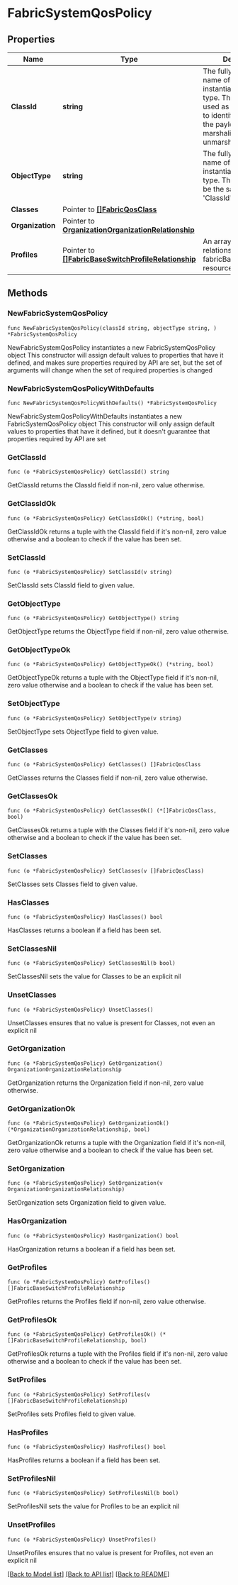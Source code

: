 # FabricSystemQosPolicy

## Properties

Name | Type | Description | Notes
------------ | ------------- | ------------- | -------------
**ClassId** | **string** | The fully-qualified name of the instantiated, concrete type. This property is used as a discriminator to identify the type of the payload when marshaling and unmarshaling data. | [default to "fabric.SystemQosPolicy"]
**ObjectType** | **string** | The fully-qualified name of the instantiated, concrete type. The value should be the same as the &#39;ClassId&#39; property. | [default to "fabric.SystemQosPolicy"]
**Classes** | Pointer to [**[]FabricQosClass**](FabricQosClass.md) |  | [optional] 
**Organization** | Pointer to [**OrganizationOrganizationRelationship**](OrganizationOrganizationRelationship.md) |  | [optional] 
**Profiles** | Pointer to [**[]FabricBaseSwitchProfileRelationship**](FabricBaseSwitchProfileRelationship.md) | An array of relationships to fabricBaseSwitchProfile resources. | [optional] 

## Methods

### NewFabricSystemQosPolicy

`func NewFabricSystemQosPolicy(classId string, objectType string, ) *FabricSystemQosPolicy`

NewFabricSystemQosPolicy instantiates a new FabricSystemQosPolicy object
This constructor will assign default values to properties that have it defined,
and makes sure properties required by API are set, but the set of arguments
will change when the set of required properties is changed

### NewFabricSystemQosPolicyWithDefaults

`func NewFabricSystemQosPolicyWithDefaults() *FabricSystemQosPolicy`

NewFabricSystemQosPolicyWithDefaults instantiates a new FabricSystemQosPolicy object
This constructor will only assign default values to properties that have it defined,
but it doesn't guarantee that properties required by API are set

### GetClassId

`func (o *FabricSystemQosPolicy) GetClassId() string`

GetClassId returns the ClassId field if non-nil, zero value otherwise.

### GetClassIdOk

`func (o *FabricSystemQosPolicy) GetClassIdOk() (*string, bool)`

GetClassIdOk returns a tuple with the ClassId field if it's non-nil, zero value otherwise
and a boolean to check if the value has been set.

### SetClassId

`func (o *FabricSystemQosPolicy) SetClassId(v string)`

SetClassId sets ClassId field to given value.


### GetObjectType

`func (o *FabricSystemQosPolicy) GetObjectType() string`

GetObjectType returns the ObjectType field if non-nil, zero value otherwise.

### GetObjectTypeOk

`func (o *FabricSystemQosPolicy) GetObjectTypeOk() (*string, bool)`

GetObjectTypeOk returns a tuple with the ObjectType field if it's non-nil, zero value otherwise
and a boolean to check if the value has been set.

### SetObjectType

`func (o *FabricSystemQosPolicy) SetObjectType(v string)`

SetObjectType sets ObjectType field to given value.


### GetClasses

`func (o *FabricSystemQosPolicy) GetClasses() []FabricQosClass`

GetClasses returns the Classes field if non-nil, zero value otherwise.

### GetClassesOk

`func (o *FabricSystemQosPolicy) GetClassesOk() (*[]FabricQosClass, bool)`

GetClassesOk returns a tuple with the Classes field if it's non-nil, zero value otherwise
and a boolean to check if the value has been set.

### SetClasses

`func (o *FabricSystemQosPolicy) SetClasses(v []FabricQosClass)`

SetClasses sets Classes field to given value.

### HasClasses

`func (o *FabricSystemQosPolicy) HasClasses() bool`

HasClasses returns a boolean if a field has been set.

### SetClassesNil

`func (o *FabricSystemQosPolicy) SetClassesNil(b bool)`

 SetClassesNil sets the value for Classes to be an explicit nil

### UnsetClasses
`func (o *FabricSystemQosPolicy) UnsetClasses()`

UnsetClasses ensures that no value is present for Classes, not even an explicit nil
### GetOrganization

`func (o *FabricSystemQosPolicy) GetOrganization() OrganizationOrganizationRelationship`

GetOrganization returns the Organization field if non-nil, zero value otherwise.

### GetOrganizationOk

`func (o *FabricSystemQosPolicy) GetOrganizationOk() (*OrganizationOrganizationRelationship, bool)`

GetOrganizationOk returns a tuple with the Organization field if it's non-nil, zero value otherwise
and a boolean to check if the value has been set.

### SetOrganization

`func (o *FabricSystemQosPolicy) SetOrganization(v OrganizationOrganizationRelationship)`

SetOrganization sets Organization field to given value.

### HasOrganization

`func (o *FabricSystemQosPolicy) HasOrganization() bool`

HasOrganization returns a boolean if a field has been set.

### GetProfiles

`func (o *FabricSystemQosPolicy) GetProfiles() []FabricBaseSwitchProfileRelationship`

GetProfiles returns the Profiles field if non-nil, zero value otherwise.

### GetProfilesOk

`func (o *FabricSystemQosPolicy) GetProfilesOk() (*[]FabricBaseSwitchProfileRelationship, bool)`

GetProfilesOk returns a tuple with the Profiles field if it's non-nil, zero value otherwise
and a boolean to check if the value has been set.

### SetProfiles

`func (o *FabricSystemQosPolicy) SetProfiles(v []FabricBaseSwitchProfileRelationship)`

SetProfiles sets Profiles field to given value.

### HasProfiles

`func (o *FabricSystemQosPolicy) HasProfiles() bool`

HasProfiles returns a boolean if a field has been set.

### SetProfilesNil

`func (o *FabricSystemQosPolicy) SetProfilesNil(b bool)`

 SetProfilesNil sets the value for Profiles to be an explicit nil

### UnsetProfiles
`func (o *FabricSystemQosPolicy) UnsetProfiles()`

UnsetProfiles ensures that no value is present for Profiles, not even an explicit nil

[[Back to Model list]](../README.md#documentation-for-models) [[Back to API list]](../README.md#documentation-for-api-endpoints) [[Back to README]](../README.md)


